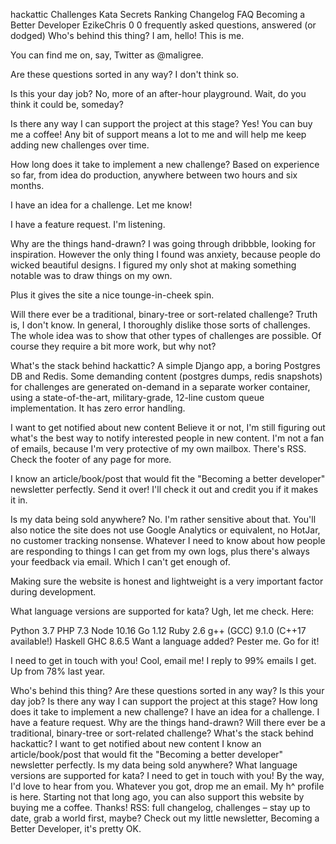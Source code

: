 hackattic
Challenges
Kata
Secrets
Ranking
Changelog
FAQ
Becoming a Better Developer
 EzikeChris 0 0 
frequently asked questions, answered (or dodged)
Who's behind this thing?
I am, hello! This is me.

You can find me on, say, Twitter as @maligree.

Are these questions sorted in any way?
I don't think so.

Is this your day job?
No, more of an after-hour playground. Wait, do you think it could be, someday?

Is there any way I can support the project at this stage?
Yes! You can buy me a coffee! Any bit of support means a lot to me and will help me keep adding new challenges over time.

How long does it take to implement a new challenge?
Based on experience so far, from idea do production, anywhere between two hours and six months.

I have an idea for a challenge.
Let me know!

I have a feature request.
I'm listening.

Why are the things hand-drawn?
I was going through dribbble, looking for inspiration. However the only thing I found was anxiety, because people do wicked beautiful designs. I figured my only shot at making something notable was to draw things on my own.

Plus it gives the site a nice tounge-in-cheek spin.

Will there ever be a traditional, binary-tree or sort-related challenge?
Truth is, I don't know. In general, I thoroughly dislike those sorts of challenges. The whole idea was to show that other types of challenges are possible. Of course they require a bit more work, but why not?

What's the stack behind hackattic?
A simple Django app, a boring Postgres DB and Redis. Some demanding content (postgres dumps, redis snapshots) for challenges are generated on-demand in a separate worker container, using a state-of-the-art, military-grade, 12-line custom queue implementation. It has zero error handling.

I want to get notified about new content
Believe it or not, I'm still figuring out what's the best way to notify interested people in new content. I'm not a fan of emails, because I'm very protective of my own mailbox. There's RSS. Check the footer of any page for more.

I know an article/book/post that would fit the "Becoming a better developer" newsletter perfectly.
Send it over! I'll check it out and credit you if it makes it in.

Is my data being sold anywhere?
No. I'm rather sensitive about that. You'll also notice the site does not use Google Analytics or equivalent, no HotJar, no customer tracking nonsense. Whatever I need to know about how people are responding to things I can get from my own logs, plus there's always your feedback via email. Which I can't get enough of.

Making sure the website is honest and lightweight is a very important factor during development.

What language versions are supported for kata?
Ugh, let me check. Here:

Python 3.7
PHP 7.3
Node 10.16
Go 1.12
Ruby 2.6
g++ (GCC) 9.1.0 (C++17 available!)
Haskell GHC 8.6.5
Want a language added? Pester me. Go for it!

I need to get in touch with you!
Cool, email me! I reply to 99% emails I get. Up from 78% last year.

Who's behind this thing?
Are these questions sorted in any way?
Is this your day job?
Is there any way I can support the project at this stage?
How long does it take to implement a new challenge?
I have an idea for a challenge.
I have a feature request.
Why are the things hand-drawn?
Will there ever be a traditional, binary-tree or sort-related challenge?
What's the stack behind hackattic?
I want to get notified about new content
I know an article/book/post that would fit the "Becoming a better developer" newsletter perfectly.
Is my data being sold anywhere?
What language versions are supported for kata?
I need to get in touch with you!
By the way, I'd love to hear from you. Whatever you got, drop me an email. My h^ profile is here.
Starting not that long ago, you can also support this website by buying me a coffee. Thanks!
RSS: full changelog, challenges – stay up to date, grab a world first, maybe?
Check out my little newsletter, Becoming a Better Developer, it's pretty OK.
